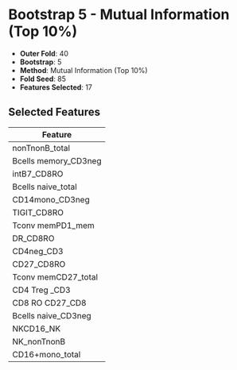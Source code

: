 # Bootstrap 5 - Mutual Information (Top 10%)

- **Outer Fold**: 40
- **Bootstrap**: 5
- **Method**: Mutual Information (Top 10%)
- **Fold Seed**: 85
- **Features Selected**: 17

## Selected Features

| Feature |
|---------|
| nonTnonB_total |
| Bcells memory_CD3neg |
| intB7_CD8RO |
| Bcells naive_total |
| CD14mono_CD3neg |
| TIGIT_CD8RO |
| Tconv memPD1_mem |
| DR_CD8RO |
| CD4neg_CD3 |
| CD27_CD8RO |
| Tconv memCD27_total |
| CD4 Treg _CD3 |
| CD8 RO CD27_CD8 |
| Bcells naive_CD3neg |
| NKCD16_NK |
| NK_nonTnonB |
| CD16+mono_total |
